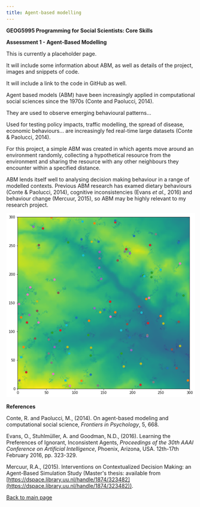 ```yaml
---
title: Agent-based modelling
---
```

<!-- Header for the webpage in bold -->
**GEOG5995 Programming for Social Scientists: Core Skills**

**Assessment 1 - Agent-Based Modelling**

This is currently a placeholder page. 

It will include some information about ABM, as well as details of the project, images and snippets of code.

It will include a link to the code in GitHub as well.

Agent based models (ABM) have been increasingly applied in computational social sciences since the 1970s (Conte and Paolucci, 2014).

They are used to observe emerging behavioural patterns...

Used for testing policy impacts, traffic modelling, the spread of disease, economic behaviours... are increasingly fed real-time large datasets (Conte & Paolucci, 2014).

For this project, a simple ABM was created in which agents move around an environment randomly, collecting a hypothetical resource from the environment and sharing the resource with any other neighbours they encounter within a specified distance.

ABM lends itself well to analysing decision making behaviour in a range of modelled contexts. Previous ABM research has examed dietary behaviours (Conte & Paolucci, 2014), cognitive inconsistencies (Evans *et al.,* 2016) and behaviour change (Mercuur, 2015), so ABM may be highly relevant to my research project.

![ABM image](https://raw.githubusercontent.com/ChrisDNewton/ChrisDNewton.github.io/master/ABM_image1.png)

**References**

Conte, R. and Paolucci, M., (2014). On agent-based modeling and computational social science, *Frontiers in Psychology*, 5, 668.

Evans, O., Stuhlmüller, A. and Goodman, N.D., (2016). Learning the Preferences of Ignorant, Inconsistent Agents, *Proceedings of the 30th AAAI Conference on Artificial Intelligence*, Phoenix, Arizona, USA. 12th-17th February 2016, pp. 323-329.

Mercuur, R.A., (2015). Interventions on Contextualized Decision Making: an Agent-Based Simulation Study (Master's thesis: available from [https://dspace.library.uu.nl/handle/1874/323482](https://dspace.library.uu.nl/handle/1874/323482)).

[Back to main page](https://chrisdnewton.github.io/)